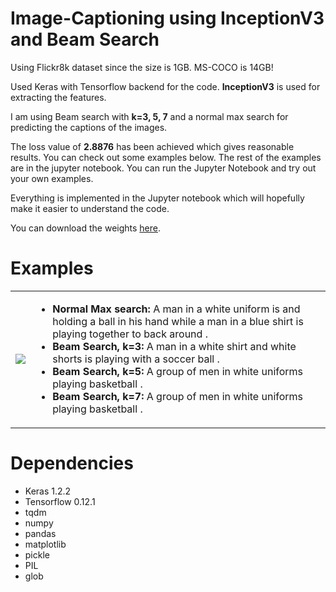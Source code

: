 # Image-Captioning using InceptionV3 and Beam Search

Using Flickr8k dataset since the size is 1GB. MS-COCO is 14GB!

Used Keras with Tensorflow backend for the code. **InceptionV3** is used for extracting the features.

I am using Beam search with **k=3, 5, 7** and a normal max search for predicting the captions of the images.

The loss value of **2.8876** has been achieved which gives reasonable results. You can check out some examples below. The rest of the examples are in the jupyter notebook. You can run the Jupyter Notebook and try out your own examples.

Everything is implemented in the Jupyter notebook which will hopefully make it easier to understand the code.

You can download the weights <a href='https://github.com/yashk2810/Image-Captioning/raw/master/weights/time_inceptionV3_2.8876_loss.h5'>here</a>.

# Examples

<table>
  <tbody>
    <tr>
      <td><img src="https://raw.githubusercontent.com/yashk2810/Image-Captioning/master/images/basketball.png"></td>
      <td>
        <ul>
          <li><strong>Normal Max search:</strong> A man in a white uniform is and holding a ball in his hand while a man in a blue shirt is playing together to back around .</li>
          <li><strong>Beam Search, k=3:</strong> A man in a white shirt and white shorts is playing with a soccer ball .</li>
	  <li><strong>Beam Search, k=5:</strong> A group of men in white uniforms playing basketball .</li>
	  <li><strong>Beam Search, k=7:</strong> A group of men in white uniforms playing basketball .</li>
        </ul>
      </td>
    </tr>
    
    
    
  </tbody>
</table>


# Dependencies

* Keras 1.2.2
* Tensorflow 0.12.1
* tqdm
* numpy
* pandas
* matplotlib
* pickle
* PIL
* glob
